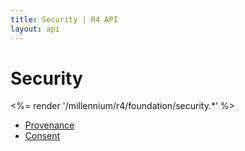 ```yaml
---
title: Security | R4 API
layout: api
---
```


# Security

<%= render '/millennium/r4/foundation/security.*' %>

* [Provenance](../security/provenance)
* [Consent](../security/consent)
